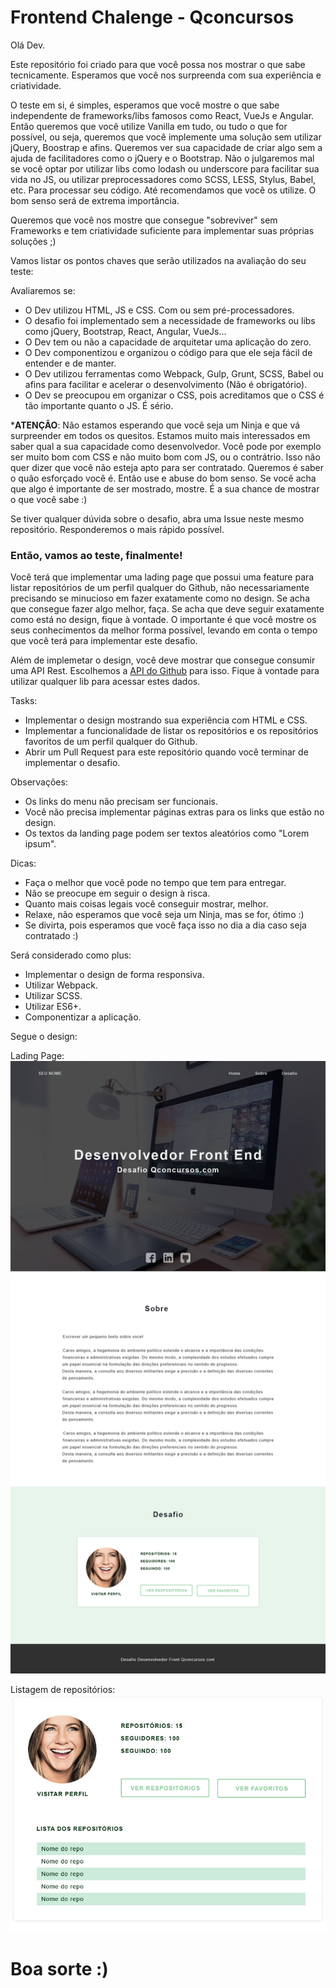 # Frontend Chalenge - Qconcursos

Olá Dev.

Este repositório foi criado para que você possa nos mostrar o que sabe tecnicamente. Esperamos que você nos surpreenda com sua experiência e criatividade.

O teste em si, é simples, esperamos que você mostre o que sabe independente de frameworks/libs famosos como React, VueJs e Angular. Então queremos que você utilize Vanilla em tudo, ou tudo o que for possível, ou seja, queremos que você implemente uma solução sem utilizar jQuery, Boostrap e afins. Queremos ver sua capacidade de criar algo sem a ajuda de facilitadores como o jQuery e o Bootstrap. Não o julgaremos mal se você optar por utilizar libs como lodash ou underscore para facilitar sua vida no JS, ou utilizar preprocessadores como SCSS, LESS, Stylus, Babel, etc. Para processar seu código. Até recomendamos que você os utilize. O bom senso será de extrema importância.

Queremos que você nos mostre que consegue "sobreviver" sem Frameworks e tem criatividade suficiente para implementar suas próprias soluções ;)

Vamos listar os pontos chaves que serão utilizados na avaliação do seu teste:

Avaliaremos se:

* O Dev utilizou HTML, JS e CSS. Com ou sem pré-processadores.
* O desafio foi implementado sem a necessidade de frameworks ou libs como jQuery, Bootstrap, React, Angular, VueJs...
* O Dev tem ou não a capacidade de arquitetar uma aplicação do zero.
* O Dev componentizou e organizou o código para que ele seja fácil de entender e de manter.
* O Dev utilizou ferramentas como Webpack, Gulp, Grunt, SCSS, Babel ou afins para facilitar e acelerar o desenvolvimento (Não é obrigatório).
* O Dev se preocupou em organizar o CSS, pois acreditamos que o CSS é tão importante quanto o JS. É sério.

***ATENÇÃO**: Não estamos esperando que você seja um Ninja e que vá surpreender em todos os quesitos. Estamos muito mais interessados em saber qual a sua capacidade como desenvolvedor. Você pode por exemplo ser muito bom com CSS e não muito bom com JS, ou o contrátrio. Isso não quer dizer que você não esteja apto para ser contratado. Queremos é saber o quão esforçado você é. Então use e abuse do bom senso. Se você acha que algo é importante de ser mostrado, mostre. É a sua chance de mostrar o que você sabe :)

Se tiver qualquer dúvida sobre o desafio, abra uma Issue neste mesmo repositório. Responderemos o mais rápido possível.

### Então, vamos ao teste, finalmente!

Você terá que implementar uma lading page que possui uma feature para listar repositórios de um perfil qualquer do Github, não necessariamente precisando se minucioso em fazer exatamente como no design. Se acha que consegue fazer algo melhor, faça. Se acha que deve seguir exatamente como está no design, fique à vontade. O importante é que você mostre os seus conhecimentos da melhor forma possível, levando em conta o tempo que você terá para implementar este desafio.

Além de implemetar o design, você deve mostrar que consegue consumir uma API Rest. Escolhemos a [API do Github](https://developer.github.com/v3/) para isso. Fique à vontade para utilizar qualquer lib para acessar estes dados.

Tasks:

* Implementar o design mostrando sua experiência com HTML e CSS.
* Implementar a funcionalidade de listar os repositórios e os repositórios favoritos de um perfil qualquer do Github.
* Abrir um Pull Request para este repositório quando você terminar de implementar o desafio.

Observações:

* Os links do menu não precisam ser funcionais.
* Você não precisa implementar páginas extras para os links que estão no design.
* Os textos da landing page podem ser textos aleatórios como "Lorem ipsum".

Dicas:

* Faça o melhor que você pode no tempo que tem para entregar.
* Não se preocupe em seguir o design à risca.
* Quanto mais coisas legais você conseguir mostrar, melhor.
* Relaxe, não esperamos que você seja um Ninja, mas se for, ótimo :)
* Se divirta, pois esperamos que você faça isso no dia a dia caso seja contratado :)

Será considerado como plus:

* Implementar o design de forma responsiva.
* Utilizar Webpack.
* Utilizar SCSS.
* Utilizar ES6+.
* Componentizar a aplicação.

Segue o design:

Lading Page:
![Alt text](desafio-front.jpg?raw=true "Landing Page")

Listagem de repositórios:
![Alt text](desafio2.jpg?raw=true "Feature")

# Boa sorte :)
